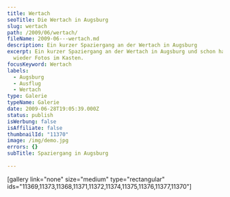 ```yaml
---
title: Wertach
seoTitle: Die Wertach in Augsburg
slug: wertach
path: /2009/06/wertach/
fileName: 2009-06---wertach.md
description: Ein kurzer Spaziergang an der Wertach in Augsburg
excerpt: Ein kurzer Spaziergang an der Wertach in Augsburg und schon habe ich
  wieder Fotos im Kasten.
focusKeyword: Wertach
labels:
  - Augsburg
  - Ausflug
  - Wertach
type: Galerie
typeName: Galerie
date: 2009-06-28T19:05:39.000Z
status: publish
isWerbung: false
isAffiliate: false
thumbnailId: "11370"
image: /img/demo.jpg
errors: {}
subTitle: Spaziergang in Augsburg
  
---
```


[gallery link="none" size="medium" type="rectangular"
ids="11369,11373,11368,11371,11372,11374,11375,11376,11377,11370"]

  